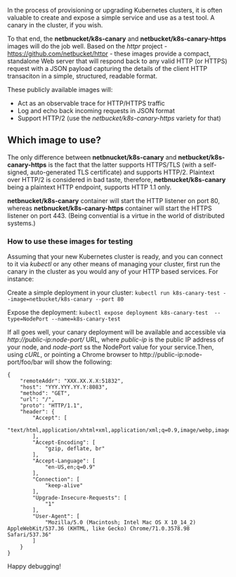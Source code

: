 In the process of provisioning or upgrading Kubernetes clusters, it is often valuable to 
create and expose a simple service and use as a test tool. A canary in the cluster, if you wish.

To that end, the **netbnucket/k8s-canary** and **netbucket/k8s-canary-https** images will do the job well. 
Based on the *httpr* project - https://github.com/netbucket/httpr - these images provide a compact,
standalone Web server that will respond back to any valid HTTP (or HTTPS) request with a JSON payload
capturing the details of the client HTTP transaciton in a simple, structured, readable format. 

These publicly available images will:
 * Act as an observable trace for HTTP/HTTPS traffic
 * Log and echo back incoming requests in JSON format
 * Support HTTP/2 (use the *netbucket/k8s-canary-https* variety for that)
 
 
## Which image to use?
The only difference between **netbnucket/k8s-canary** and **netbucket/k8s-canary-https** is the fact that 
the latter supports HTTPS/TLS (with a self-signed, auto-generated TLS certificate) and supports HTTP/2. 
Plaintext over HTTP/2 is considered in bad taste, therefore, **netbnucket/k8s-canary** being a plaintext
HTTP endpoint, supports HTTP 1.1 only.

**netbnucket/k8s-canary** container will start the HTTP listener on port 80, 
whereas **netbnucket/k8s-canary-https** container will start the HTTPS listener on port 443. 
(Being convential is a virtue in the world of distributed systems.)

### How to use these images for testing
Assuming that your new Kubernetes cluster is ready, and you can connect to it via *kubectl* or any
other means of managing your cluster, first run the canary in the cluster as you would any of your 
HTTP based services. For instance:

Create a simple deployment in your cluster:
  ```kubectl run k8s-canary-test --image=netbucket/k8s-canary --port 80```

Expose the deployment:
 ```kubectl expose deployment k8s-canary-test  --type=NodePort --name=k8s-canary-test```

If all goes well, your canary deployment will be available and accessible via *http://public-ip:node-port/* URL, where *public-ip* is the public IP address of your node, and *node-port* ss the NodePort value for your service.Then, using *cURL*, or pointing a Chrome browser to http://public-ip:node-port/foo/bar will show the following:

```
{
    "remoteAddr": "XXX.XX.X.X:51832",
    "host": "YYY.YYY.YY.Y:8083",
    "method": "GET",
    "url": "/",
    "proto": "HTTP/1.1",
    "header": {
        "Accept": [
            "text/html,application/xhtml+xml,application/xml;q=0.9,image/webp,image/apng,*/*;q=0.8"
        ],
        "Accept-Encoding": [
            "gzip, deflate, br"
        ],
        "Accept-Language": [
            "en-US,en;q=0.9"
        ],
        "Connection": [
            "keep-alive"
        ],
        "Upgrade-Insecure-Requests": [
            "1"
        ],
        "User-Agent": [
            "Mozilla/5.0 (Macintosh; Intel Mac OS X 10_14_2) AppleWebKit/537.36 (KHTML, like Gecko) Chrome/71.0.3578.98 Safari/537.36"
        ]
    }
}
```
   
Happy debugging!
